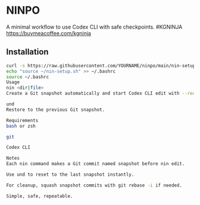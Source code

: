 # NINPO
A minimal workflow to use Codex CLI with safe checkpoints.
#KGNINJA
https://buymeacoffee.com/kgninja

## Installation

```bash
curl -s https://raw.githubusercontent.com/YOURNAME/ninpo/main/nin-setup.sh -o ~/nin-setup.sh
echo "source ~/nin-setup.sh" >> ~/.bashrc
source ~/.bashrc
Usage
nin <dir|file>
Create a Git snapshot automatically and start Codex CLI edit with --recursive --diff.

und
Restore to the previous Git snapshot.

Requirements
bash or zsh

git

Codex CLI

Notes
Each nin command makes a Git commit named snapshot before nin edit.

Use und to reset to the last snapshot instantly.

For cleanup, squash snapshot commits with git rebase -i if needed.

Simple, safe, repeatable.


